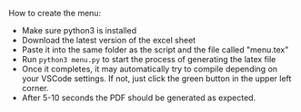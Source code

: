 How to create the menu:

- Make sure python3 is installed
- Download the latest version of the excel sheet
- Paste it into the same folder as the script and the file called "menu.tex"
- Run ```python3 menu.py``` to start the process of generating the latex file
- Once it completes, it may automatically try to compile depending on your VSCode settings. If not, just click the green button in the upper left corner.
- After 5-10 seconds the PDF should be generated as expected.
